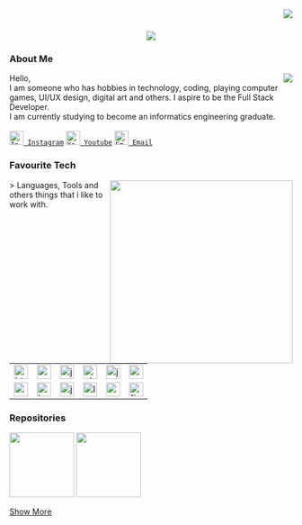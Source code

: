 <img align="right" src="https://visitor-badge.laobi.icu/badge?page_id=ajisnts07.ajisnts07" />

<h1 align="center">
 <a href="https://git.io/typing-svg">
  <img src="https://readme-typing-svg.herokuapp.com/?lines=Hello+World!;My+Name+is+Aji+Santoso;Nice+to+meet+you!&center=true&size=30" />
 </a>
</h1> 

<h3>About Me</h3>
<a href="https://github.com/anuraghazra/github-readme-stats">
   <img src="https://github-readme-stats.vercel.app/api?username=ajisnts07&&show_icons=true&theme=dracula" align="right" />
</a>
<p align="left">
  Hello, <br>
  I am someone who has hobbies in technology, coding, playing computer games, UI/UX design, digital art and others. I aspire to be the Full Stack Developer. <br>
  I am currently studying to become an informatics engineering graduate. <br><br>
  <code><a href="https://www.instagram.com/ajisntsjf_/" target="_blank"><img title="Instagram" height="25" src="https://upload.wikimedia.org/wikipedia/commons/thumb/e/e7/Instagram_logo_2016.svg/2048px-Instagram_logo_2016.svg.png"> Instagram</a></code>
  <code><a href="https://www.instagram.com/ajisntsjf_/" target="_blank"><img title="Youtube" height="25" src="https://upload.wikimedia.org/wikipedia/commons/thumb/0/09/YouTube_full-color_icon_%282017%29.svg/2560px-YouTube_full-color_icon_%282017%29.svg.png"> Youtube</a></code>
  <code><a href="https://www.instagram.com/ajisntsjf_/" target="_blank"><img title="Email" height="25" src="https://upload.wikimedia.org/wikipedia/commons/thumb/7/7e/Gmail_icon_%282020%29.svg/1200px-Gmail_icon_%282020%29.svg.png"> Email</a></code>
</p>

<h3>Favourite Tech</h3>
<a href="https://github.com/anuraghazra/github-readme-stats">
      <img width=325 align="right" src="https://github-readme-stats.vercel.app/api/top-langs/?username=ajisnts07&hide=c%23,powershell,Mathematica,Ruby,Objective-C,Objective-C%2b%2b,Cuda&&show_icons=true&theme=dracula" />
</a>
<p align="left">
  > Languages, Tools and others things that i like to work with.
  <table>
    <tr>
      <td>
        <img src="https://upload.wikimedia.org/wikipedia/commons/thumb/6/61/HTML5_logo_and_wordmark.svg/2048px-HTML5_logo_and_wordmark.svg.png" height="25" width="25" alt="html">
      </td>
     <td>
        <img src="https://upload.wikimedia.org/wikipedia/commons/thumb/d/d5/CSS3_logo_and_wordmark.svg/1200px-CSS3_logo_and_wordmark.svg.png" height="25" width="25" alt="css">
     </td>
     <td>
        <img src="https://upload.wikimedia.org/wikipedia/commons/thumb/b/ba/Javascript_badge.svg/1200px-Javascript_badge.svg.png" height="25" width="25" alt="javascript">
     </td>
     <td>
        <img src="https://upload.wikimedia.org/wikipedia/commons/thumb/2/27/PHP-logo.svg/2560px-PHP-logo.svg.png" height="25" width="25" alt="php">
     </td>
     <td>
        <img src="https://upload.wikimedia.org/wikipedia/fr/thumb/2/2e/Java_Logo.svg/1200px-Java_Logo.svg.png" height="25" width="25" alt="java">
     </td>
     <td>
        <img src="https://upload.wikimedia.org/wikipedia/commons/thumb/1/18/ISO_C%2B%2B_Logo.svg/1822px-ISO_C%2B%2B_Logo.svg.png" height="25" width="25" alt="c++">
     </td>    
    </tr>
    <tr>
      <td>
        <img src="https://www.logo.wine/a/logo/MySQL/MySQL-Logo.wine.svg" height="25" width="25" alt="mysql">
      </td>
     <td>
        <img src="https://upload.wikimedia.org/wikipedia/commons/thumb/b/b2/Bootstrap_logo.svg/964px-Bootstrap_logo.svg.png" height="25" width="25" alt="bootstrap5">
     </td>
     <td>
        <img src="https://cdn.iconscout.com/icon/free/png-256/jquery-8-1175153.png" height="25" width="25" alt="jquery">
     </td>
     <td>
        <img src="https://upload.wikimedia.org/wikipedia/commons/thumb/9/9a/Laravel.svg/1969px-Laravel.svg.png" height="25" width="25" alt="laravel">
     </td>
     <td>
        <img src="https://upload.wikimedia.org/wikipedia/commons/thumb/9/96/Sass_Logo_Color.svg/1280px-Sass_Logo_Color.svg.png" height="25" width="25" alt="sass">
     </td>
     <td>
        <img src="https://upload.wikimedia.org/wikipedia/commons/3/33/Figma-logo.svg" height="25" width="25" alt="figma">
     </td>    
    </tr>
  </table>
</p>

<h3>Repositories</h3>
<p align="left">
 <a align="left" href="https://github.com/ajisnts07/care" title="care"><img height="115" src="https://github-readme-stats.vercel.app/api/pin/?username=ajisnts07&repo=care&&show_icons=true&theme=dracula"></a>
 <a align="left" href="https://github.com/ajisnts07/pSistemPakarWeb" title="care"><img height="115" src="https://github-readme-stats.vercel.app/api/pin/?username=ajisnts07&repo=pSistemPakarWeb&&show_icons=true&theme=dracula"></a>
</p>

<p align="left">
 <a href="https://github.com/ajisnts07?tab=repositories" align="left">
 Show More
</a>
</p>
